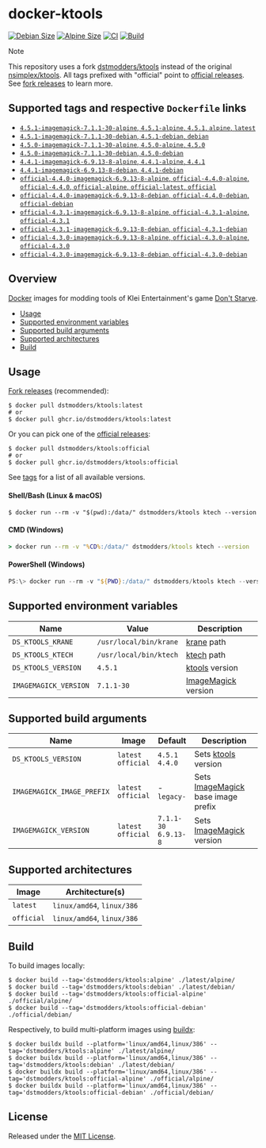# docker-ktools

[![Debian Size]](https://hub.docker.com/r/dstmodders/ktools)
[![Alpine Size]](https://hub.docker.com/r/dstmodders/ktools)
[![CI]](https://github.com/dstmodders/docker-ktools/actions/workflows/ci.yml)
[![Build]](https://github.com/dstmodders/docker-ktools/actions/workflows/build.yml)

> [!NOTE]
> This repository uses a fork [dstmodders/ktools] instead of the original
> [nsimplex/ktools]. All tags prefixed with "official" point to
> [official releases]. See [fork releases] to learn more.

## Supported tags and respective `Dockerfile` links

- [`4.5.1-imagemagick-7.1.1-30-alpine`, `4.5.1-alpine`, `4.5.1`, `alpine`, `latest`](https://github.com/dstmodders/docker-ktools/blob/938ebaf52f8b441fcd64891a23c3060bb167daad/latest/alpine/Dockerfile)
- [`4.5.1-imagemagick-7.1.1-30-debian`, `4.5.1-debian`, `debian`](https://github.com/dstmodders/docker-ktools/blob/938ebaf52f8b441fcd64891a23c3060bb167daad/latest/debian/Dockerfile)
- [`4.5.0-imagemagick-7.1.1-30-alpine`, `4.5.0-alpine`, `4.5.0`](https://github.com/dstmodders/docker-ktools/blob/938ebaf52f8b441fcd64891a23c3060bb167daad/latest/alpine/Dockerfile)
- [`4.5.0-imagemagick-7.1.1-30-debian`, `4.5.0-debian`](https://github.com/dstmodders/docker-ktools/blob/938ebaf52f8b441fcd64891a23c3060bb167daad/latest/debian/Dockerfile)
- [`4.4.1-imagemagick-6.9.13-8-alpine`, `4.4.1-alpine`, `4.4.1`](https://github.com/dstmodders/docker-ktools/blob/938ebaf52f8b441fcd64891a23c3060bb167daad/latest/alpine/Dockerfile)
- [`4.4.1-imagemagick-6.9.13-8-debian`, `4.4.1-debian`](https://github.com/dstmodders/docker-ktools/blob/938ebaf52f8b441fcd64891a23c3060bb167daad/latest/debian/Dockerfile)
- [`official-4.4.0-imagemagick-6.9.13-8-alpine`, `official-4.4.0-alpine`, `official-4.4.0`, `official-alpine`, `official-latest`, `official`](https://github.com/dstmodders/docker-ktools/blob/938ebaf52f8b441fcd64891a23c3060bb167daad/official/alpine/Dockerfile)
- [`official-4.4.0-imagemagick-6.9.13-8-debian`, `official-4.4.0-debian`, `official-debian`](https://github.com/dstmodders/docker-ktools/blob/938ebaf52f8b441fcd64891a23c3060bb167daad/official/debian/Dockerfile)
- [`official-4.3.1-imagemagick-6.9.13-8-alpine`, `official-4.3.1-alpine`, `official-4.3.1`](https://github.com/dstmodders/docker-ktools/blob/938ebaf52f8b441fcd64891a23c3060bb167daad/official/alpine/Dockerfile)
- [`official-4.3.1-imagemagick-6.9.13-8-debian`, `official-4.3.1-debian`](https://github.com/dstmodders/docker-ktools/blob/938ebaf52f8b441fcd64891a23c3060bb167daad/official/debian/Dockerfile)
- [`official-4.3.0-imagemagick-6.9.13-8-alpine`, `official-4.3.0-alpine`, `official-4.3.0`](https://github.com/dstmodders/docker-ktools/blob/938ebaf52f8b441fcd64891a23c3060bb167daad/official/alpine/Dockerfile)
- [`official-4.3.0-imagemagick-6.9.13-8-debian`, `official-4.3.0-debian`](https://github.com/dstmodders/docker-ktools/blob/938ebaf52f8b441fcd64891a23c3060bb167daad/official/debian/Dockerfile)

## Overview

[Docker] images for modding tools of Klei Entertainment's game [Don't Starve].

- [Usage](#usage)
- [Supported environment variables](#supported-environment-variables)
- [Supported build arguments](#supported-build-arguments)
- [Supported architectures](#supported-architectures)
- [Build](#build)

## Usage

[Fork releases] (recommended):

```shell
$ docker pull dstmodders/ktools:latest
# or
$ docker pull ghcr.io/dstmodders/ktools:latest
```

Or you can pick one of the [official releases]:

```shell
$ docker pull dstmodders/ktools:official
# or
$ docker pull ghcr.io/dstmodders/ktools:official
```

See [tags] for a list of all available versions.

#### Shell/Bash (Linux & macOS)

```shell
$ docker run --rm -v "$(pwd):/data/" dstmodders/ktools ktech --version
```

#### CMD (Windows)

```cmd
> docker run --rm -v "%CD%:/data/" dstmodders/ktools ktech --version
```

#### PowerShell (Windows)

```powershell
PS:\> docker run --rm -v "${PWD}:/data/" dstmodders/ktools ktech --version
```

## Supported environment variables

| Name                  | Value                  | Description           |
| --------------------- | ---------------------- | --------------------- |
| `DS_KTOOLS_KRANE`     | `/usr/local/bin/krane` | [krane] path          |
| `DS_KTOOLS_KTECH`     | `/usr/local/bin/ktech` | [ktech] path          |
| `DS_KTOOLS_VERSION`   | `4.5.1`                | [ktools] version      |
| `IMAGEMAGICK_VERSION` | `7.1.1-30`             | [ImageMagick] version |

## Supported build arguments

| Name                       | Image                    | Default                    | Description                          |
| -------------------------- | ------------------------ | -------------------------- | ------------------------------------ |
| `DS_KTOOLS_VERSION`        | `latest`<br />`official` | `4.5.1`<br />`4.4.0`       | Sets [ktools] version                |
| `IMAGEMAGICK_IMAGE_PREFIX` | `latest`<br />`official` | -<br />`legacy-`           | Sets [ImageMagick] base image prefix |
| `IMAGEMAGICK_VERSION`      | `latest`<br />`official` | `7.1.1-30`<br />`6.9.13-8` | Sets [ImageMagick] version           |

## Supported architectures

| Image      | Architecture(s)            |
| ---------- | -------------------------- |
| `latest`   | `linux/amd64`, `linux/386` |
| `official` | `linux/amd64`, `linux/386` |

## Build

To build images locally:

```shell
$ docker build --tag='dstmodders/ktools:alpine' ./latest/alpine/
$ docker build --tag='dstmodders/ktools:debian' ./latest/debian/
$ docker build --tag='dstmodders/ktools:official-alpine' ./official/alpine/
$ docker build --tag='dstmodders/ktools:official-debian' ./official/debian/
```

Respectively, to build multi-platform images using [buildx]:

```shell
$ docker buildx build --platform='linux/amd64,linux/386' --tag='dstmodders/ktools:alpine' ./latest/alpine/
$ docker buildx build --platform='linux/amd64,linux/386' --tag='dstmodders/ktools:debian' ./latest/debian/
$ docker buildx build --platform='linux/amd64,linux/386' --tag='dstmodders/ktools:official-alpine' ./official/alpine/
$ docker buildx build --platform='linux/amd64,linux/386' --tag='dstmodders/ktools:official-debian' ./official/debian/
```

## License

Released under the [MIT License](https://opensource.org/licenses/MIT).

[alpine size]: https://img.shields.io/docker/image-size/dstmodders/ktools/alpine?label=alpine%20size&logo=docker
[build]: https://img.shields.io/github/actions/workflow/status/dstmodders/docker-ktools/build.yml?branch=main&label=build&logo=github
[buildx]: https://github.com/docker/buildx
[ci]: https://img.shields.io/github/actions/workflow/status/dstmodders/docker-ktools/ci.yml?branch=main&label=ci&logo=github
[debian size]: https://img.shields.io/docker/image-size/dstmodders/ktools/debian?label=debian%20size&logo=docker
[docker]: https://www.docker.com/
[don't starve]: https://www.klei.com/games/dont-starve
[dstmodders/ktools]: https://github.com/dstmodders/ktools
[fork releases]: https://github.com/dstmodders/ktools/releases
[imagemagick]: https://imagemagick.org/index.php
[krane]: https://github.com/nsimplex/ktools#krane
[ktech]: https://github.com/nsimplex/ktools#ktech
[ktools]: https://github.com/nsimplex/ktools
[nsimplex/ktools]: https://github.com/nsimplex/ktools
[official releases]: https://github.com/nsimplex/ktools/releases
[tags]: https://hub.docker.com/r/dstmodders/ktools/tags
